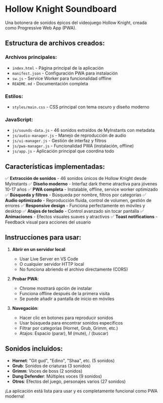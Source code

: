# Hollow Knight Soundboard

Una botonera de sonidos épicos del videojuego Hollow Knight, creada como Progressive Web App (PWA).

## Estructura de archivos creados:

### Archivos principales:
- `index.html` - Página principal de la aplicación
- `manifest.json` - Configuración PWA para instalación
- `sw.js` - Service Worker para funcionalidad offline
- `README.md` - Documentación completa

### Estilos:
- `styles/main.css` - CSS principal con tema oscuro y diseño moderno

### JavaScript:
- `js/sounds-data.js` - 46 sonidos extraídos de MyInstants con metadata
- `js/audio-manager.js` - Manejo de reproducción de audio
- `js/ui-manager.js` - Gestión de interfaz y filtros
- `js/pwa-manager.js` - Funcionalidad PWA (instalación, offline)
- `js/app.js` - Aplicación principal que coordina todo

## Características implementadas:

✅ **Extracción de sonidos** - 46 sonidos únicos de Hollow Knight desde MyInstants
✅ **Diseño moderno** - Interfaz dark theme atractiva para jóvenes 10-17 años
✅ **PWA completa** - Instalable, offline, service worker optimizado
✅ **Búsqueda y filtros** - Búsqueda por nombre, filtros por categorías
✅ **Audio optimizado** - Reproducción fluida, control de volumen, gestión de errores
✅ **Responsive design** - Funciona perfectamente en móviles y desktop
✅ **Atajos de teclado** - Control avanzado sin tocar pantalla
✅ **Animaciones** - Efectos visuales suaves y atractivos
✅ **Toast notifications** - Feedback visual para acciones del usuario

## Instrucciones para usar:

1. **Abrir en un servidor local**:
   - Usar Live Server en VS Code
   - O cualquier servidor HTTP local
   - No funciona abriendo el archivo directamente (CORS)

2. **Probar PWA**:
   - Chrome mostrará opción de instalar
   - Funciona offline después de la primera visita
   - Se puede añadir a pantalla de inicio en móviles

3. **Navegación**:
   - Hacer clic en botones para reproducir sonidos
   - Usar búsqueda para encontrar sonidos específicos  
   - Filtrar por categorías (Hornet, Grub, Grimm, etc.)
   - Atajos: Espacio (parar), M (mute), / (buscar)

## Sonidos incluidos:

- **Hornet**: "Git gud", "Edino", "Shaa", etc. (5 sonidos)
- **Grub**: Sonidos de criaturas (3 sonidos)  
- **Grimm**: Voces de boss (2 sonidos)
- **Dung Defender**: Múltiples voces (9 sonidos)
- **Otros**: Efectos del juego, personajes varios (27 sonidos)

¡La aplicación está lista para usar y es completamente funcional como PWA moderna!